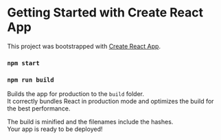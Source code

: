 # Getting Started with Create React App

This project was bootstrapped with [Create React App](https://github.com/facebook/create-react-app).


### `npm start`


### `npm run build`

Builds the app for production to the `build` folder.\
It correctly bundles React in production mode and optimizes the build for the best performance.

The build is minified and the filenames include the hashes.\
Your app is ready to be deployed!
